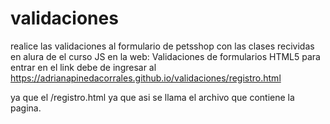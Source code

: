 # validaciones
realice las validaciones al formulario de petsshop con las clases recividas en alura de el curso JS en la web: Validaciones de formularios HTML5
para entrar en el link debe de ingresar al https://adrianapinedacorrales.github.io/validaciones/registro.html

ya que el /registro.html ya que asi se llama el archivo que contiene la pagina.
